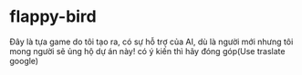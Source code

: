 # flappy-bird
Đây là tựa game do tôi tạo ra, có sự hỗ trợ của AI, dù là người mới nhưng tôi mong người sẽ ủng hộ dự án này! có ý kiến thì hãy đóng góp(Use traslate google)
